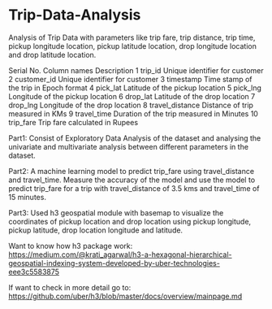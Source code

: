 # Trip-Data-Analysis
Analysis of Trip Data with parameters like trip fare, trip distance, trip time, pickup longitude location, pickup latitude location, drop longitude location and drop latitude location.

Serial No.	Column names	Description
1	trip_id	Unique identifier for customer
2	customer_id	Unique identifier for customer
3	timestamp	Time stamp of the trip in Epoch format
4	pick_lat	Latitude of the pickup location
5	pick_lng	Longitude of the pickup location
6	drop_lat	Latitude of the drop location
7	drop_lng	Longitude of the drop location
8	travel_distance	Distance of trip measured in KMs
9	travel_time	Duration of the trip measured in Minutes
10	trip_fare	Trip fare calculated in Rupees


Part1: Consist of Exploratory Data Analysis of the dataset and analysing the univariate and multivariate analysis between different parameters in the dataset.

Part2: A machine learning model to predict trip_fare using travel_distance and travel_time. Measure the accuracy of the model and use the model to predict trip_fare for a trip with travel_distance of 3.5 kms and travel_time of 15 minutes.

Part3: Used h3 geospatial module with basemap to visualize the coordinates of pickup location and drop location using pickup longitude, pickup latitude, drop location longitude and latitude.

Want to know how h3 package work: https://medium.com/@krati_agarwal/h3-a-hexagonal-hierarchical-geospatial-indexing-system-developed-by-uber-technologies-eee3c5583875

If want to check in more detail go to: https://github.com/uber/h3/blob/master/docs/overview/mainpage.md




